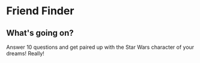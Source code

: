 Friend Finder
=============

What's going on?
----------------
Answer 10 questions and get paired up with the Star Wars character of your dreams!  Really!